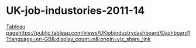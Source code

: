 # UK-job-industories-2011-14


[Tableau page](https://public.tableau.com/views/UKjobindustrydashboard/Dashboard1?:language=en-GB&:display_count=n&:origin=viz_share_link)https://public.tableau.com/views/UKjobindustrydashboard/Dashboard1?:language=en-GB&:display_count=n&:origin=viz_share_link
